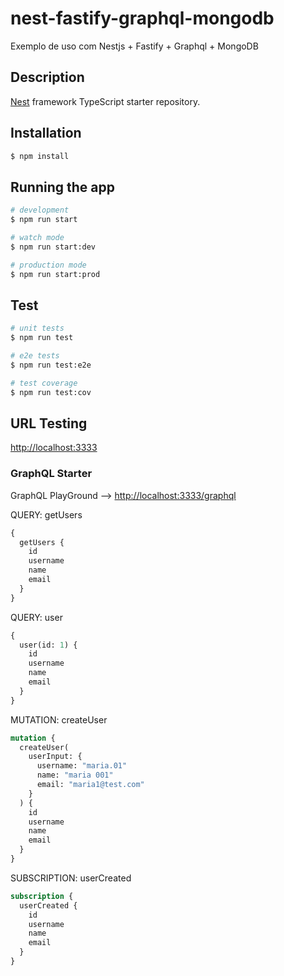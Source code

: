 # nest-fastify-graphql-mongodb

Exemplo de uso com Nestjs + Fastify + Graphql + MongoDB

## Description

[Nest](https://github.com/nestjs/nest) framework TypeScript starter repository.

## Installation

```bash
$ npm install
```

## Running the app

```bash
# development
$ npm run start

# watch mode
$ npm run start:dev

# production mode
$ npm run start:prod
```

## Test

```bash
# unit tests
$ npm run test

# e2e tests
$ npm run test:e2e

# test coverage
$ npm run test:cov
```

## URL Testing

<http://localhost:3333>

### GraphQL Starter

GraphQL PlayGround --> <http://localhost:3333/graphql>

QUERY: getUsers

```graphql
{
  getUsers {
    id
    username
    name
    email
  }
}
```

QUERY: user

```graphql
{
  user(id: 1) {
    id
    username
    name
    email
  }
}
```

MUTATION: createUser

```graphql
mutation {
  createUser(
    userInput: {
      username: "maria.01"
      name: "maria 001"
      email: "maria1@test.com"
    }
  ) {
    id
    username
    name
    email
  }
}
```

SUBSCRIPTION: userCreated

```graphql
subscription {
  userCreated {
    id
    username
    name
    email
  }
}
```
